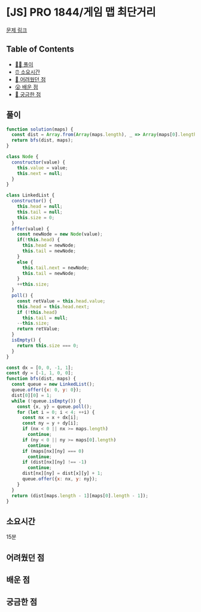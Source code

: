 # [JS] PRO 1844/게임 맵 최단거리

[문제 링크](https://school.programmers.co.kr/learn/courses/30/lessons/1844)

<!-- 제목으로 다음과 같은 내용으로 작성해주세요 ! -->
<!-- 📕 백준 : BOJ 문제번호/문제제목 e.g. BOJ 2577/숫자의 개수 -->
<!-- 📗 프로그래머스 : PRO 문제번호/문제제목 e.g. PRO 120812/최빈값 구하기 -->
<!-- 백준허브를 사용하시면 프로그래머스의 문제번호도 확인하실 수 있습니다 -->

## Table of Contents

- [✍🏻 풀이](#풀이)
- [⏰ 소요시간](#소요시간)
- [🫠 어려웠던 점](#어려웠던-점)
- [😮 배운 점](#배운-점)
- [🤔 궁금한 점](#궁금한-점)

## 풀이

<!-- ```옆에 사용하는 언어를 기입하세요 e.g. javascript, python -->
```javascript
function solution(maps) {
  const dist = Array.from(Array(maps.length), _ => Array(maps[0].length).fill(-1));
  return bfs(dist, maps);
}

class Node {
  constructor(value) {
    this.value = value;
    this.next = null;
  }
}

class LinkedList {
  constructor() {
    this.head = null;
    this.tail = null;
    this.size = 0;
  }
  offer(value) {
    const newNode = new Node(value);
    if(!this.head) {
      this.head = newNode;
      this.tail = newNode;
    }
    else {
      this.tail.next = newNode;
      this.tail = newNode;
    }
    ++this.size;
  }
  poll() {
    const retValue = this.head.value;
    this.head = this.head.next;
    if (!this.head)
      this.tail = null;
    --this.size;
    return retValue;
  }
  isEmpty() {
    return this.size === 0;
  }
}

const dx = [0, 0, -1, 1];
const dy = [-1, 1, 0, 0];
function bfs(dist, maps) {
  const queue = new LinkedList();
  queue.offer({x: 0, y: 0});
  dist[0][0] = 1;
  while (!queue.isEmpty()) {
    const {x, y} = queue.poll();
    for (let i = 0; i < 4; ++i) {
      const nx = x + dx[i];
      const ny = y + dy[i];
      if (nx < 0 || nx >= maps.length)
        continue;
      if (ny < 0 || ny >= maps[0].length)
        continue;
      if (maps[nx][ny] === 0)
        continue;
      if (dist[nx][ny] !== -1)
        continue;
      dist[nx][ny] = dist[x][y] + 1;
      queue.offer({x: nx, y: ny});
    }
  }
  return (dist[maps.length - 1][maps[0].length - 1]);
}
```

## 소요시간
15분

## 어려웠던 점

## 배운 점

## 궁금한 점
